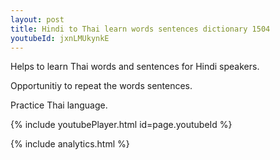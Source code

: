 ```yaml
---
layout: post
title: Hindi to Thai learn words sentences dictionary 1504 
youtubeId: jxnLMUkynkE
---
```

 
 
Helps to learn Thai words and sentences for Hindi speakers.

Opportunitiy to repeat the words sentences. 

Practice Thai language. 
 
{% include youtubePlayer.html id=page.youtubeId %}
 
 
{% include analytics.html %}
